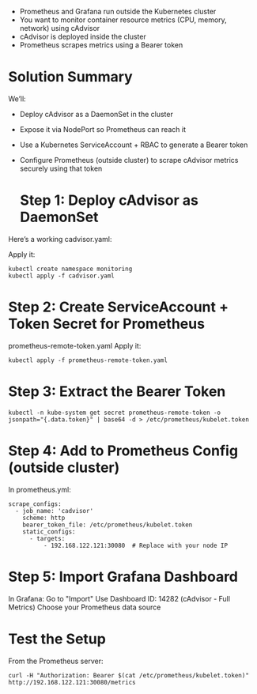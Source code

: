 - Prometheus and Grafana run outside the Kubernetes cluster
- You want to monitor container resource metrics (CPU, memory, network) using cAdvisor
- cAdvisor is deployed inside the cluster
- Prometheus scrapes metrics using a Bearer token

# Solution Summary
We’ll:
- Deploy cAdvisor as a DaemonSet in the cluster
- Expose it via NodePort so Prometheus can reach it
- Use a Kubernetes ServiceAccount + RBAC to generate a Bearer token
- Configure Prometheus (outside cluster) to scrape cAdvisor metrics securely using that token

  # Step 1: Deploy cAdvisor as DaemonSet
Here’s a working cadvisor.yaml: 

Apply it:
```
kubectl create namespace monitoring
kubectl apply -f cadvisor.yaml
```
# Step 2: Create ServiceAccount + Token Secret for Prometheus
prometheus-remote-token.yaml
Apply it:
```
kubectl apply -f prometheus-remote-token.yaml
```
# Step 3: Extract the Bearer Token
```
kubectl -n kube-system get secret prometheus-remote-token -o jsonpath="{.data.token}" | base64 -d > /etc/prometheus/kubelet.token
```
# Step 4: Add to Prometheus Config (outside cluster)
In prometheus.yml:
```
scrape_configs:
  - job_name: 'cadvisor'
    scheme: http
    bearer_token_file: /etc/prometheus/kubelet.token
    static_configs:
      - targets:
          - 192.168.122.121:30080  # Replace with your node IP
```
# Step 5: Import Grafana Dashboard
In Grafana:
Go to "Import"
Use Dashboard ID: 14282 (cAdvisor - Full Metrics)
Choose your Prometheus data source

# Test the Setup
From the Prometheus server:
```
curl -H "Authorization: Bearer $(cat /etc/prometheus/kubelet.token)" http://192.168.122.121:30080/metrics
```

